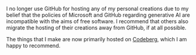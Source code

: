 I no longer use GitHub for hosting any of my personal creations due to my belief that the policies of Microsoft and GitHub regarding generative AI are incompatible with the aims of free software. I recommend that others also migrate the hosting of their creations away from GitHub, if at all possible.

The things that I make are now primarily hosted on [Codeberg](https://codeberg.org/mra), which I am happy to recommend.
